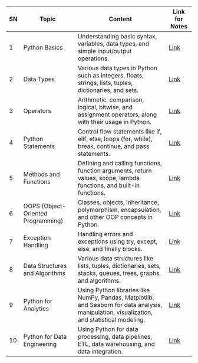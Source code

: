 | SN | Topic                           | Content                                                                                                   | Link for Notes        |
|----|---------------------------------|-----------------------------------------------------------------------------------------------------------|-----------------------|
| 1  | Python Basics                   | Understanding basic syntax, variables, data types, and simple input/output operations.                    | [Link](#)             |
| 2  | Data Types                      | Various data types in Python such as integers, floats, strings, lists, tuples, dictionaries, and sets.   | [Link](#)             |
| 3  | Operators                       | Arithmetic, comparison, logical, bitwise, and assignment operators, along with their usage in Python.    | [Link](#)             |
| 4  | Python Statements               | Control flow statements like if, elif, else, loops (for, while), break, continue, and pass statements.   | [Link](#)             |
| 5  | Methods and Functions           | Defining and calling functions, function arguments, return values, scope, lambda functions, and built-in functions. | [Link](#)   |
| 6  | OOPS (Object-Oriented Programming) | Classes, objects, inheritance, polymorphism, encapsulation, and other OOP concepts in Python.          | [Link](#)             |
| 7  | Exception Handling              | Handling errors and exceptions using try, except, else, and finally blocks.                               | [Link](#)             |
| 8  | Data Structures and Algorithms | Various data structures like lists, tuples, dictionaries, sets, stacks, queues, trees, graphs, and algorithms. | [Link](#) |
| 9  | Python for Analytics            | Using Python libraries like NumPy, Pandas, Matplotlib, and Seaborn for data analysis, manipulation, visualization, and statistical modeling. | [Link](#) |
| 10 | Python for Data Engineering     | Using Python for data processing, data pipelines, ETL, data warehousing, and data integration.           | [Link](#)             |
